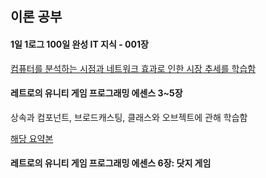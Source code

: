 ## 이론 공부

#### 1일 1로그 100일 완성 IT 지식 - 001장

[컴퓨터를 분석하는 시점과 네트워크 효과로 인한 시장 추세를 학습함](https://github.com/biuwhdle/TIL/blob/main/1%EC%9D%BC%201%EB%A1%9C%EA%B7%B8%20100%EC%9D%BC%20%EC%99%84%EC%84%B1%20IT%EC%A7%80%EC%8B%9D/001.%20%EC%BB%B4%ED%93%A8%ED%84%B0%EC%9D%98%20%EB%85%BC%EB%A6%AC%EC%99%80%20%EA%B5%AC%EC%A1%B0.md)

#### 레트로의 유니티 게임 프로그래밍 에센스 3~5장

상속과 컴포넌트, 브로드캐스팅, 클래스와 오브젝트에 관해 학습함

[해당 요약본](https://github.com/biuwhdle/TIL/blob/main/%EB%A0%88%ED%8A%B8%EB%A1%9C%EC%9D%98%20%EC%9C%A0%EB%8B%88%ED%8B%B0%20%EA%B2%8C%EC%9E%84%20%ED%94%84%EB%A1%9C%EA%B7%B8%EB%9E%98%EB%B0%8D%20%EC%97%90%EC%84%BC%EC%8A%A4/3~5%EC%9E%A5.md)

#### 레트로의 유니티 게임 프로그래밍 에센스 6장: 닷지 게임

